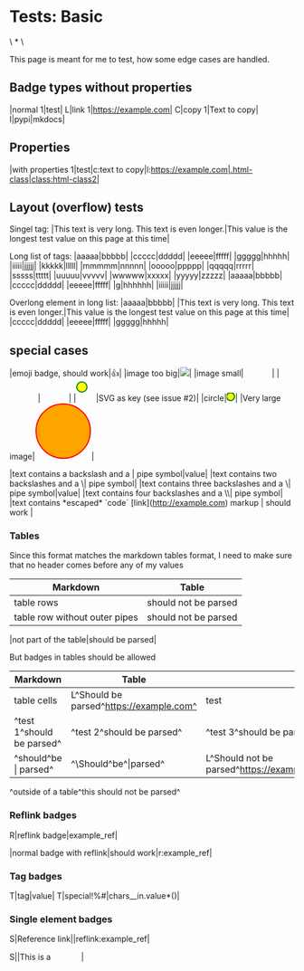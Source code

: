 # Tests: Basic

\\
\*
\

This page is meant for me to test, how some edge cases are handled.

<style>
    /* For for debugging the layout  */
    .badge-group {
        border: 1px solid red;
    }
</style>


## Badge types without properties

|normal 1|test|
L|link 1|https://example.com|
C|copy 1|Text to copy|
I|pypi|mkdocs|

## Properties

|with properties 1|test|c:text to copy|l:https://example.com|.html-class|class:html-class2|

## Layout (overflow) tests

Singel tag:
|This text is very long. This text is even longer.|This value is the longest test value on this page at this time|

Long list of tags:
|aaaaa|bbbbb|
|ccccc|ddddd|
|eeeee|fffff|
|ggggg|hhhhh|
|iiiii|jjjjj|
|kkkkk|lllll|
|mmmmm|nnnnn|
|ooooo|ppppp|
|qqqqq|rrrrr|
|sssss|ttttt|
|uuuuu|vvvvv|
|wwwww|xxxxx|
|yyyyy|zzzzz|
|aaaaa|bbbbb|
|ccccc|ddddd|
|eeeee|fffff|
|g|hhhhhh|
|iiiii|jjjjj|

Overlong element in long list:
|aaaaa|bbbbb|
|This text is very long. This text is even longer.|This value is the longest test value on this page at this time|
|ccccc|ddddd|
|eeeee|fffff|
|ggggg|hhhhh|


## special cases

|emoji badge, should work|👍|
|image too big|<img src="/assets/img/test.png">|
|image small|<img src="/assets/img/test.png" width=50 height=15>|
|<img src="/assets/img/test.png" width=50 height=15>|<img src="/assets/img/test.png" width=50 height=15>|
|<svg width="35" height="35"><circle cx="10" cy="10" r="9" stroke="green" stroke-width="2" fill="yellow" /></svg>|SVG as key (see issue #2)|
|circle|<svg width="15" height="15"><circle cx="7" cy="7" r="7" stroke="green" stroke-width="2" fill="yellow" /></svg>|
|Very large image|<svg width="100" height="100"><circle cx="50" cy="50" r="48" stroke="red" stroke-width="2" fill="orange" /></svg>|




|text contains a backslash and a \| pipe symbol|value|
|text contains two backslashes and a \\| pipe symbol|
|text contains three backslashes and a \\\| pipe symbol|value|
|text contains four backslashes and a \\\\| pipe symbol|
|text contains \*escaped\* \`code\` \[link\](http://example.com) markup | should work |

### Tables

Since this format matches the markdown tables format, I need to make sure that no header comes before any of my values

|Markdown|Table|
|---|---|
|table rows|should not be parsed|
table row without outer pipes|should not be parsed

|not part of the table|should be parsed|

But badges in tables should be allowed

|Markdown|Table||
|---|---|---|
|table cells| L^Should be parsed^https://example.com^ |test|
|^test 1^should be parsed^| ^test 2^should be parsed^ |^test 3^should be parsed^|
|^should^be \| parsed^ | ^\\Should\^be^\|parsed^ | L^Should not be parsed^https://example.com^a ||

^outside of a table^this should not be parsed^


### Reflink badges

R|reflink badge|example_ref|

|normal badge with reflink|should work|r:example_ref|

[example_ref]: https://www.example.com


### Tag badges

T|tag|value|
T|special!%#|chars__in.value*()|


### Single element badges

S|Reference link||reflink:example_ref|

S||This is a <img src="/assets/img/test.png" width=50 height=15>|


